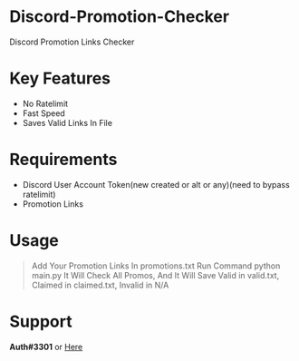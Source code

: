 # Discord-Promotion-Checker
Discord Promotion Links Checker

# Key Features
- No Ratelimit
- Fast Speed
- Saves Valid Links In File

# Requirements

- Discord User Account Token(new created or alt or any)(need to bypass ratelimit)
- Promotion Links

# Usage
> Add Your Promotion Links In promotions.txt
Run Command python main.py
It Will Check All Promos, And It Will Save Valid in valid.txt, Claimed in claimed.txt, Invalid in N/A

# Support
**Auth#3301** or [Here](https://discord.gg/lgnop)
